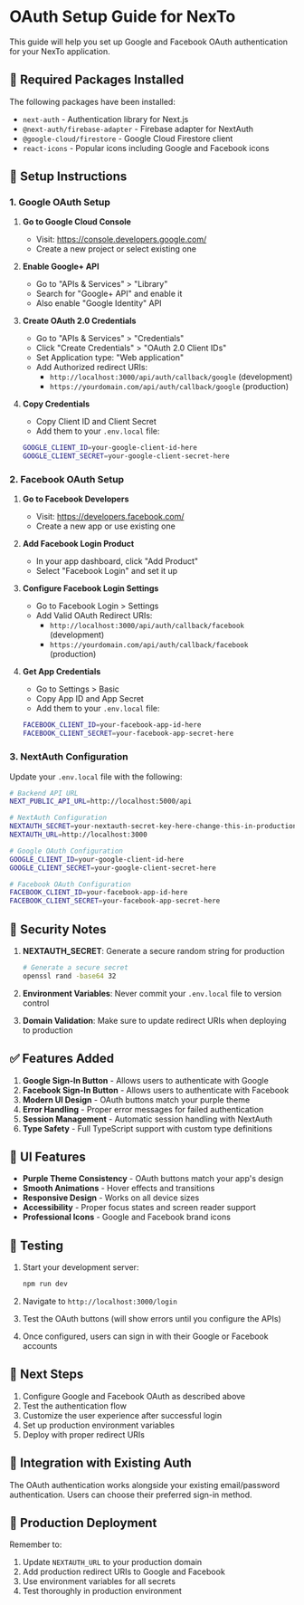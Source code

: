 # OAuth Setup Guide for NexTo

This guide will help you set up Google and Facebook OAuth authentication for your NexTo application.

## 🔧 Required Packages Installed

The following packages have been installed:
- `next-auth` - Authentication library for Next.js
- `@next-auth/firebase-adapter` - Firebase adapter for NextAuth
- `@google-cloud/firestore` - Google Cloud Firestore client
- `react-icons` - Popular icons including Google and Facebook icons

## 🚀 Setup Instructions

### 1. Google OAuth Setup

1. **Go to Google Cloud Console**
   - Visit: https://console.developers.google.com/
   - Create a new project or select existing one

2. **Enable Google+ API**
   - Go to "APIs & Services" > "Library"
   - Search for "Google+ API" and enable it
   - Also enable "Google Identity" API

3. **Create OAuth 2.0 Credentials**
   - Go to "APIs & Services" > "Credentials"
   - Click "Create Credentials" > "OAuth 2.0 Client IDs"
   - Set Application type: "Web application"
   - Add Authorized redirect URIs:
     - `http://localhost:3000/api/auth/callback/google` (development)
     - `https://yourdomain.com/api/auth/callback/google` (production)

4. **Copy Credentials**
   - Copy Client ID and Client Secret
   - Add them to your `.env.local` file:
   ```bash
   GOOGLE_CLIENT_ID=your-google-client-id-here
   GOOGLE_CLIENT_SECRET=your-google-client-secret-here
   ```

### 2. Facebook OAuth Setup

1. **Go to Facebook Developers**
   - Visit: https://developers.facebook.com/
   - Create a new app or use existing one

2. **Add Facebook Login Product**
   - In your app dashboard, click "Add Product"
   - Select "Facebook Login" and set it up

3. **Configure Facebook Login Settings**
   - Go to Facebook Login > Settings
   - Add Valid OAuth Redirect URIs:
     - `http://localhost:3000/api/auth/callback/facebook` (development)
     - `https://yourdomain.com/api/auth/callback/facebook` (production)

4. **Get App Credentials**
   - Go to Settings > Basic
   - Copy App ID and App Secret
   - Add them to your `.env.local` file:
   ```bash
   FACEBOOK_CLIENT_ID=your-facebook-app-id-here
   FACEBOOK_CLIENT_SECRET=your-facebook-app-secret-here
   ```

### 3. NextAuth Configuration

Update your `.env.local` file with the following:

```bash
# Backend API URL
NEXT_PUBLIC_API_URL=http://localhost:5000/api

# NextAuth Configuration
NEXTAUTH_SECRET=your-nextauth-secret-key-here-change-this-in-production
NEXTAUTH_URL=http://localhost:3000

# Google OAuth Configuration
GOOGLE_CLIENT_ID=your-google-client-id-here
GOOGLE_CLIENT_SECRET=your-google-client-secret-here

# Facebook OAuth Configuration  
FACEBOOK_CLIENT_ID=your-facebook-app-id-here
FACEBOOK_CLIENT_SECRET=your-facebook-app-secret-here
```

## 🔐 Security Notes

1. **NEXTAUTH_SECRET**: Generate a secure random string for production
   ```bash
   # Generate a secure secret
   openssl rand -base64 32
   ```

2. **Environment Variables**: Never commit your `.env.local` file to version control

3. **Domain Validation**: Make sure to update redirect URIs when deploying to production

## ✅ Features Added

1. **Google Sign-In Button** - Allows users to authenticate with Google
2. **Facebook Sign-In Button** - Allows users to authenticate with Facebook  
3. **Modern UI Design** - OAuth buttons match your purple theme
4. **Error Handling** - Proper error messages for failed authentication
5. **Session Management** - Automatic session handling with NextAuth
6. **Type Safety** - Full TypeScript support with custom type definitions

## 🎨 UI Features

- **Purple Theme Consistency** - OAuth buttons match your app's design
- **Smooth Animations** - Hover effects and transitions
- **Responsive Design** - Works on all device sizes
- **Accessibility** - Proper focus states and screen reader support
- **Professional Icons** - Google and Facebook brand icons

## 🧪 Testing

1. Start your development server:
   ```bash
   npm run dev
   ```

2. Navigate to `http://localhost:3000/login`

3. Test the OAuth buttons (will show errors until you configure the APIs)

4. Once configured, users can sign in with their Google or Facebook accounts

## 📝 Next Steps

1. Configure Google and Facebook OAuth as described above
2. Test the authentication flow
3. Customize the user experience after successful login
4. Set up production environment variables
5. Deploy with proper redirect URIs

## 🔄 Integration with Existing Auth

The OAuth authentication works alongside your existing email/password authentication. Users can choose their preferred sign-in method.

## 🎯 Production Deployment

Remember to:
1. Update `NEXTAUTH_URL` to your production domain
2. Add production redirect URIs to Google and Facebook
3. Use environment variables for all secrets
4. Test thoroughly in production environment